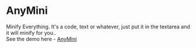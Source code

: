 # AnyMini
Minify Everything. It's a code, text or whatever, just put it in the textarea and it will minify for you..
<br>See the demo here - <a href="https://phe0nix.github.io/anymini/" target="_blank">AnyMini</a> 
